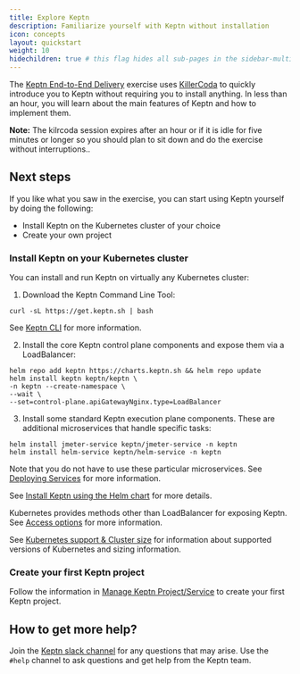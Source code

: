 ```yaml
---
title: Explore Keptn
description: Familiarize yourself with Keptn without installation
icon: concepts
layout: quickstart
weight: 10
hidechildren: true # this flag hides all sub-pages in the sidebar-multicard.html
---
```


The [Keptn End-to-End Delivery](https://killercoda.com/keptn/scenario/keptn-end-to-end-delivery) exercise
uses [KillerCoda](https://killercoda.com/) to quickly introduce you to Keptn
without requiring you to install anything.
In less than an hour, you will learn about the main features of Keptn and how to implement them.

**Note:** The kilrcoda session expires after an hour or if it is idle for five minutes or longer
so you should plan to sit down and do the exercise without interruptions..

## Next steps

If you like what you saw in the exercise, you can start using Keptn yourself by doing the following:

* Install Keptn on the Kubernetes cluster of your choice
* Create your own project

### Install Keptn on your Kubernetes cluster

You can install and run Keptn on virtually any Kubernetes cluster:

1. Download the Keptn Command Line Tool:

```
curl -sL https://get.keptn.sh | bash
```

See [Keptn CLI](../0.16.x/reference/cli) for more information.

2. Install the core Keptn control plane components and expose them via a LoadBalancer:
```
helm repo add keptn https://charts.keptn.sh && helm repo update
helm install keptn keptn/keptn \
-n keptn --create-namespace \
--wait \
--set=control-plane.apiGatewayNginx.type=LoadBalancer
```

3. Install some standard Keptn execution plane components. These are additional microservices that handle specific tasks:

```
helm install jmeter-service keptn/jmeter-service -n keptn
helm install helm-service keptn/helm-service -n keptn
```

  Note that you do not have to use these particular microservices.
  See [Deploying Services](../0.16.x/manage/service) for more information.

See [Install Keptn using the Helm chart](../0.16.x/operate/advanced_install_options)
for more details.

Kubernetes provides methods other than LoadBalancer for exposing Keptn.
See [Access options](../0.16.x/operate/install/#access-options) for more information.

See [Kubernetes support & Cluster size](../0.16.x/operate/k8s_support)
for information about supported versions of Kubernetes and sizing information.

### Create your first Keptn project

Follow the information in [Manage Keptn Project/Service](../0.16.x/manage)
to create your first Keptn project.

## How to get more help?

Join the [Keptn slack channel](https://slack.keptn.sh) for any questions that may arise.
Use the `#help` channel to ask questions and get help from the Keptn team.
